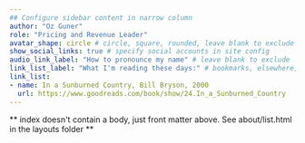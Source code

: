```yaml
---
## Configure sidebar content in narrow column
author: "Oz Guner"
role: "Pricing and Revenue Leader"
avatar_shape: circle # circle, square, rounded, leave blank to exclude
show_social_links: true # specify social accounts in site config
audio_link_label: "How to pronounce my name" # leave blank to exclude
link_list_label: "What I'm reading these days:" # bookmarks, elsewhere, etc.
link_list:
- name: In a Sunburned Country, Bill Bryson, 2000
  url: https://www.goodreads.com/book/show/24.In_a_Sunburned_Country
---
```


** index doesn't contain a body, just front matter above.
See about/list.html in the layouts folder **